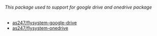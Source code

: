 ###### This package used to support for google drive and onedrive package
- [as247/flysystem-google-drive](https://packagist.org/packages/as247/flysystem-google-drive)
- [as247/flysystem-onedrive](https://packagist.org/packages/as247/flysystem-onedrive)

